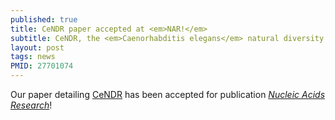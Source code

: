 ```yaml
---
published: true
title: CeNDR paper accepted at <em>NAR!</em>
subtitle: CeNDR, the <em>Caenorhabditis elegans</em> natural diversity resource 
layout: post
tags: news
PMID: 27701074
---
```

Our paper detailing <a href='http://www.elegansvariation.org'>CeNDR</a> has been accepted for publication <em><a href="http://nar.oxfordjournals.org">Nucleic Acids Research</a></em>!
